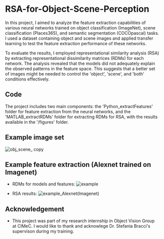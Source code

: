 # RSA-for-Object-Scene-Perception

In this project, I aimed to analyze the feature extraction capabilities of various neural networks trained on object classification (ImageNet), scene classification (Places365), and semantic segmentation (COCOpascal) tasks. I used a dataset containing object and scene images and applied transfer learning to test the feature extraction performance of these networks.

To evaluate the results, I employed representational similarity analysis (RSA) by extracting representational dissimilarity matrices (RDMs) for each network. The analysis revealed that the models did not adequately explain the observed patterns in the feature space. This suggests that a better set of images might be needed to control the 'object', 'scene', and 'both' conditions effectively.

## Code

The project includes two main components: the 'Python_extractFeatures' folder for feature extraction from the neural networks, and the 'MATLAB_extractRDMs' folder for extracting RDMs for RSA, with the results available in the '/figures' folder.

## Example image set

![obj_scene_ copy](https://user-images.githubusercontent.com/44211738/227697445-05e02f62-4e04-4dc8-97bb-09c6b473db77.png)

## Example feature extraction (Alexnet trained on Imagenet)

- RDMs for models and features:
![example](https://user-images.githubusercontent.com/44211738/167296896-ce5ec294-7b7d-4586-9837-251480525473.png)

- RSA results: 
![example_Alexnet(Imagenet)](https://user-images.githubusercontent.com/44211738/167297020-40a7301f-9bf6-4d9a-b97c-fc9ca1c30744.png)

## Acknowledgement
- This project was part of my research internship in Object Vision Group at CIMeC. I would like to thank and acknowlege Dr. Stefania Bracci's supervison during my training.

